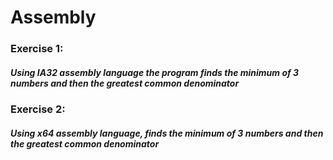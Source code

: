 # Assembly
### Exercise 1:
##### Using IA32 assembly language the program finds the minimum of 3 numbers and then the greatest common denominator
### Exercise 2:
##### Using x64 assembly language, finds the minimum of 3 numbers and then the greatest common denominator
